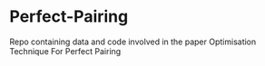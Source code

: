# Perfect-Pairing
Repo containing data and code involved in the paper Optimisation Technique For Perfect Pairing
